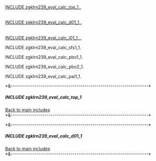 <h6 id="top1b"></h6>
<a href="#top1">INCLUDE zgklrn239_eval_calc_top_1..</a>

<h6 id="d011b"></h6>
<a href="#d011">INCLUDE zgklrn239_eval_calc_d01_1..</a>

<h6 id="i011b"></h6>
<a href="#d011">INCLUDE zgklrn239_eval_calc_i01_1...</a>


INCLUDE zgklrn239_eval_calc_sfs1_1.

INCLUDE zgklrn239_eval_calc_pbo1_1.

INCLUDE zgklrn239_eval_calc_pbo2_1.

INCLUDE zgklrn239_eval_calc_pai1_1.



<p>*&---------------------------------------------------------------------*</p><h5 id="top1">INCLUDE zgklrn239_eval_calc_top_1</h5>
 <a href="#top1b">Back to main includes</a> <br>
*&---------------------------------------------------------------------*  




<p>*&---------------------------------------------------------------------*</p><h5 id="top1">INCLUDE zgklrn239_eval_calc_d01_1</h5>
 <a href="#d011b">Back to main includes</a> <br>
*&---------------------------------------------------------------------*  
